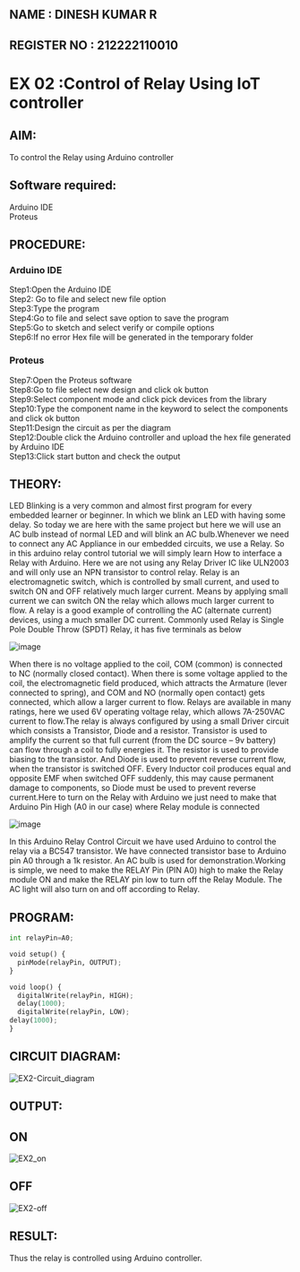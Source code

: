 ## NAME : DINESH KUMAR R
## REGISTER NO : 212222110010
# EX 02 :Control of Relay Using IoT controller

##  AIM:
To control the Relay using Arduino controller

## Software required:
Arduino IDE </br>
Proteus

## PROCEDURE:
### Arduino IDE
Step1:Open the Arduino IDE </br>
Step2: Go to file and select new file option </br>
Step3:Type the program </br>
Step4:Go to file and select save option to save the program </br>
Step5:Go to sketch and select verify or compile options </br>
Step6:If no error Hex file will be generated in the temporary folder </br>

### Proteus
Step7:Open the Proteus software </br>
Step8:Go to file select new design and click ok button </br>
Step9:Select component mode and click pick devices from the library </br>
Step10:Type the component name in the keyword to select the components and click ok button </br>
Step11:Design the circuit as per the diagram </br>
Step12:Double click the Arduino controller and upload the hex file generated by Arduino IDE </br>
Step13:Click start button and check the output

## THEORY:
LED Blinking is a very common and almost first program for every embedded learner or beginner. In which we blink an LED with having some delay. So today we are here with the same project but here we will use an AC bulb instead of normal LED and will blink an AC bulb.Whenever we need to connect any AC Appliance in our embedded circuits, we use a Relay. So in this arduino relay control tutorial we will simply learn How to interface a Relay with Arduino. Here we are not using any Relay Driver IC like ULN2003 and will only use an NPN transistor to control relay.
Relay is an electromagnetic switch, which is controlled by small current, and used to switch ON and OFF relatively much larger current. Means by applying small current we can switch ON the relay which allows much larger current to flow. A relay is a good example of controlling the AC (alternate current) devices, using a much smaller DC current.  Commonly used Relay is Single Pole Double Throw (SPDT) Relay, it has five terminals as below

![image](https://github.com/anishkumar-Embedded/Control-of-Relay-Using-IoT-controller/assets/71547910/7883ec9f-4adc-4033-9acf-f16809fd73eb)

When there is no voltage applied to the coil, COM (common) is connected to NC (normally closed contact). When there is some voltage applied to the coil, the electromagnetic field produced, which attracts the Armature (lever connected to spring), and COM and NO (normally open contact) gets connected, which allow a larger current to flow. Relays are available in many ratings, here we used 6V operating voltage relay, which allows 7A-250VAC current to flow.The relay is always configured by using a small Driver circuit which consists a Transistor, Diode and a resistor. Transistor is used to amplify the current so that full current (from the DC source – 9v battery) can flow through a coil to fully energies it. The resistor is used to provide biasing to the transistor. And Diode is used to prevent reverse current flow, when the transistor is switched OFF. Every Inductor coil produces equal and opposite EMF when switched OFF suddenly, this may cause permanent damage to components, so Diode must be used to prevent reverse current.Here to turn on the Relay with Arduino we just need to make that Arduino Pin High (A0 in our case) where Relay module is connected

![image](https://github.com/anishkumar-Embedded/Control-of-Relay-Using-IoT-controller/assets/71547910/208c5221-8e60-4880-a5c8-cae317d7f211)

In this Arduino  Relay Control Circuit we have used Arduino to control the relay via a BC547 transistor. We have connected transistor base to Arduino pin A0 through a 1k resistor. An AC bulb is used for demonstration.Working is simple, we need to make the RELAY Pin (PIN A0) high to make the Relay module ON and make the RELAY pin low to turn off the Relay Module. The AC light will also turn on and off according to Relay.

## PROGRAM:
```py
int relayPin=A0;

void setup() { 
  pinMode(relayPin, OUTPUT);
}

void loop() {
  digitalWrite(relayPin, HIGH);
  delay(1000);
  digitalWrite(relayPin, LOW); 
delay(1000);
}
```
## CIRCUIT DIAGRAM:
![EX2-Circuit_diagram](https://github.com/user-attachments/assets/aab0067f-c3f3-4b0e-a0db-1834bdb2777e)

## OUTPUT:
## ON 
![EX2_on](https://github.com/user-attachments/assets/0c7a1d54-bcd1-4c76-b084-1e239ce1efea)
## OFF
![EX2-off](https://github.com/user-attachments/assets/a2cb4b1e-3635-4352-917d-b00df80c324e)

## RESULT:

Thus the relay is controlled using Arduino controller.
